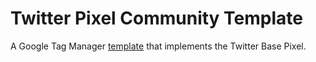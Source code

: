 # Twitter Pixel Community Template

A Google Tag Manager [template](https://support.google.com/tagmanager/answer/9454109) that implements the Twitter Base Pixel.
